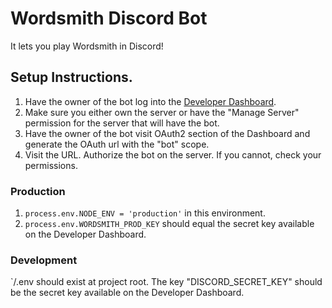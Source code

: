 # Wordsmith Discord Bot

It lets you play Wordsmith in Discord!

## Setup Instructions.

1. Have the owner of the bot log into the [Developer Dashboard](https://discordapp.com/developers/applications/).
2. Make sure you either own the server or have the "Manage Server" permission for the server that will have the bot.
3. Have the owner of the bot visit OAuth2 section of the Dashboard and generate the OAuth url with the "bot" scope.
4. Visit the URL. Authorize the bot on the server. If you cannot, check your permissions.

### Production

1. `process.env.NODE_ENV = 'production'` in this environment.
2. `process.env.WORDSMITH_PROD_KEY` should equal the secret key available on the Developer Dashboard.

### Development

`/.env should exist at project root. The key "DISCORD_SECRET_KEY" should be the secret key available on the Developer Dashboard.
